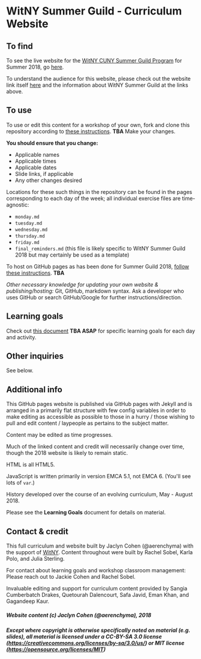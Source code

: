 # WitNY Summer Guild - Curriculum Website

## To find

To see the live website for the [WitNY CUNY Summer Guild Program](http://www1.cuny.edu/sites/women-in-technology/programs/#summerguild) for Summer 2018, go [here](https://witny-summer-guild-2018.github.io/).

To understand the audience for this website, please check out the website link itself [here](https://witny-summer-guild-2018.github.io/) and the information about WitNY Summer Guild at the links above.

## To use

To use or edit this content for a workshop of your own, fork and clone this repository according to [these instructions](). **TBA** Make your changes.

**You should ensure that you change:**

* Applicable names
* Applicable times
* Applicable dates
* Slide links, if applicable
* Any other changes desired

Locations for these such things in the repository can be found in the pages corresponding to each day of the week; all individual exercise files are time-agnostic:

* `monday.md`
* `tuesday.md`
* `wednesday.md`
* `thursday.md`
* `friday.md`
* `final_reminders.md` (this file is likely specific to WitNY Summer Guild 2018 but may certainly be used as a template)

To host on GitHub pages as has been done for Summer Guild 2018, [follow these instructions](githubpageslinkTBA.md). **TBA**

*Other necessary knowledge for updating your own website & publishing/hosting:*
Git, GitHub, markdown syntax.
Ask a developer who uses GitHub or search GitHub/Google for further instructions/direction.

## Learning goals

Check out [this document](tbd.md) **TBA ASAP** for specific learning goals for each day and activity.

## Other inquiries

See below.

## Additional info

This GitHub pages website is published via GitHub pages with Jekyll and is arranged in a primarily flat structure with few config variables in order to make editing as accessible as possible to those in a hurry / those wishing to pull and edit content / laypeople as pertains to the subject matter.

Content may be edited as time progresses.

Much of the linked content and credit will necessarily change over time, though the 2018 website is likely to remain static.

HTML is all HTML5.

JavaScript is written primarily in version EMCA 5.1, not EMCA 6. (You'll see lots of `var`.)

History developed over the course of an evolving curriculum, May - August 2018.

Please see the **Learning Goals** document for details on material.

## Contact & credit

This full curriculum and website built by Jaclyn Cohen (@aerenchyma) with the support of [WitNY](https://tech.cornell.edu/impact/witny/). Content throughout were built by Rachel Sobel, Karla Polo, and Julia Sterling.

For contact about learning goals and workshop classroom management: Please reach out to Jackie Cohen and Rachel Sobel.

Invaluable editing and support for curriculum content provided by Sangia Cumberbatch Drakes, Quetourah Dalencourt, Safa Javid, Eman Khan, and Gagandeep Kaur.


##### Website content (c) Jaclyn Cohen (@aerenchyma), 2018
##### Except where copyright is *otherwise specifically noted on material (e.g. slides)*, all material is licensed under a CC-BY-SA 3.0 license (https://creativecommons.org/licenses/by-sa/3.0/us/) or MIT license (https://opensource.org/licenses/MIT)
